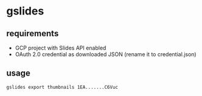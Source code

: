 # gslides

## requirements

- GCP project with Slides API enabled
- OAuth 2.0 credential as downloaded JSON (rename it to credential.json)

## usage

    gslides export thumbnails 1EA.......C6Vuc
